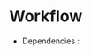 # Workflow

* Dependencies : <a href='https://github.com/Shachar297/Ldap-GoogleAuth/blob/master/server/requirements/dependecies.sh' target=_blank>
